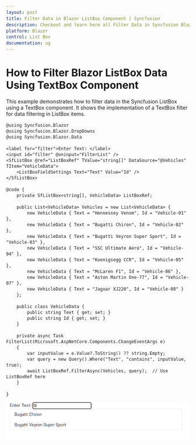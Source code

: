 ```yaml
---
layout: post
title: Filter Data in Blazor ListBox Component | Syncfusion
description: Checkout and learn here all Filter Data in Syncfusion Blazor ListBox component and much more.
platform: Blazor
control: List Box
documentation: ug
---
```


# How to Filter Blazor ListBox Data Using TextBox Component

This example demonstrates how to filter data in the Syncfusion ListBox using a TextBox component. It shows the implementation of a TextBox filter for data filtering in ListBox items.

```cshtml
@using Syncfusion.Blazor
@using Syncfusion.Blazor.DropDowns
@using Syncfusion.Blazor.Data

<label for="filter">Enter Text: </label>
<input id="filter" @oninput="FilterList" />
<SfListBox @ref="ListBoxRef" TValue="string[]" DataSource="@Vehicles" TItem="VehicleData">
    <ListBoxFieldSettings Text="Text" Value="Id" />
</SfListBox>

@code {
    private SfListBox<string[], VehicleData> ListBoxRef;

    public List<VehicleData> Vehicles = new List<VehicleData> {
        new VehicleData { Text = "Hennessey Venom", Id = "Vehicle-01" },
        new VehicleData { Text = "Bugatti Chiron", Id = "Vehicle-02" },
        new VehicleData { Text = "Bugatti Veyron Super Sport", Id = "Vehicle-03" },
        new VehicleData { Text = "SSC Ultimate Aero", Id = "Vehicle-04" },
        new VehicleData { Text = "Koenigsegg CCR", Id = "Vehicle-05" },
        new VehicleData { Text = "McLaren F1", Id = "Vehicle-06" },
        new VehicleData { Text = "Aston Martin One-77", Id = "Vehicle-07" },
        new VehicleData { Text = "Jaguar XJ220", Id = "Vehicle-08" }
    };

    public class VehicleData {
        public string Text { get; set; }
        public string Id { get; set; }
    }

    private async Task FilterList(Microsoft.AspNetCore.Components.ChangeEventArgs e)
    {
        var inputValue = e.Value?.ToString() ?? string.Empty;
        var query = new Query().Where("Text", "contains", inputValue, true);
        await ListBoxRef.FilterAsync(Vehicles, query);  // Use ListBoxRef here
    }
    
}
```

![Adding Items in Blazor ListBox](./../images/blazor-listbox-filter.png)